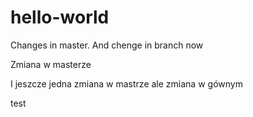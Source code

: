 # hello-world

Changes in master.
And chenge in branch now

Zmiana w masterze

I jeszcze jedna zmiana w mastrze ale zmiana w gównym

test
